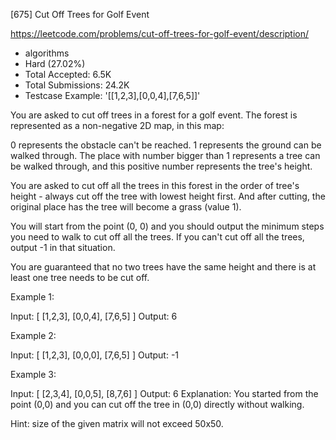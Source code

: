 [675] Cut Off Trees for Golf Event  

https://leetcode.com/problems/cut-off-trees-for-golf-event/description/

* algorithms
* Hard (27.02%)
* Total Accepted:    6.5K
* Total Submissions: 24.2K
* Testcase Example:  '[[1,2,3],[0,0,4],[7,6,5]]'


You are asked to cut off trees in a forest for a golf event. The forest is represented as a non-negative 2D map, in this map:

0 represents the obstacle can't be reached.
1 represents the ground can be walked through.
The place with number bigger than 1 represents a tree can be walked through, and this positive number represents the tree's height.




You are asked to cut off all the trees in this forest in the order of tree's height - always cut off the tree with lowest height first. And after cutting, the original place has the tree will become a grass (value 1). 



You will start from the point (0, 0) and you should output the minimum steps you need to walk to cut off all the trees. If you can't cut off all the trees, output -1 in that situation.



You are guaranteed that no two trees have the same height and there is at least one tree needs to be cut off.


Example 1:

Input: 
[
 [1,2,3],
 [0,0,4],
 [7,6,5]
]
Output: 6



Example 2:

Input: 
[
 [1,2,3],
 [0,0,0],
 [7,6,5]
]
Output: -1



Example 3:

Input: 
[
 [2,3,4],
 [0,0,5],
 [8,7,6]
]
Output: 6
Explanation: You started from the point (0,0) and you can cut off the tree in (0,0) directly without walking.




Hint: size of the given matrix will not exceed 50x50.

